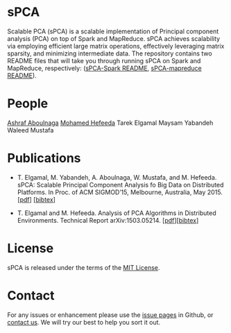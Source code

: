 sPCA
===========
Scalable PCA (sPCA) is a scalable implementation of Principal component analysis (PCA) on top of Spark and MapReduce. sPCA achieves scalability via employing efficient large matrix operations, effectively leveraging matrix sparsity, and minimizing intermediate data. The repository contains two README files that will take you through running sPCA on Spark and MapReduce, respectively: ([sPCA-Spark README](spca-spark/README.md), [sPCA-mapreduce README](spca-mapreduce/README.md)).

People
==========================
[Ashraf Aboulnaga](http://qcri.org.qa/page?a=117&name=Ashraf_Aboulnaga&pid=110&lang=en-CA)
[Mohamed Hefeeda](http://qcri.org.qa/page?a=117&pid=29&lang=en-CA)
Tarek Elgamal
Maysam Yabandeh
Waleed Mustafa

Publications
==========================
- T. Elgamal, M. Yabandeh, A. Aboulnaga, W. Mustafa, and M. Hefeeda. sPCA: Scalable Principal Component Analysis fo Big Data on Distributed Platforms. In Proc. of ACM  SIGMOD’15, Melbourne, Australia,  May 2015. [[pdf](http://ds.qcri.org/images/profile/tarek_elgamal/sigmod2015.pdf)] [[bibtex](ds.qcri.org/images/profile/tarek_elgamal/sigmod2015.bib)]  

- T. Elgamal and M. Hefeeda. Analysis of PCA Algorithms in Distributed Environments. Technical Report arXiv:1503.05214. [[pdf](http://arxiv.org/abs/1503.05214)][[bibtex](ds.qcri.org/images/profile/tarek_elgamal/spca_techreport.bib)] 

License
==========================
sPCA is released under the terms of the [MIT License](http://opensource.org/licenses/MIT).

Contact
==========================
For any issues or enhancement please use the [issue pages](https://github.com/Qatar-Computing-Research-Institute/sPCA/issues) in Github, or [contact us](mailto:tarek.elgamal@gmail.com). We will try our best to help you sort it out.
